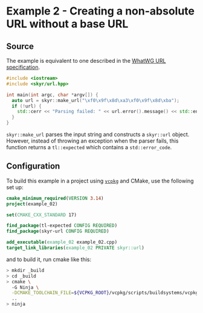 # Example 2 - Creating a non-absolute URL without a base URL

## Source

The example is equivalent to one described in the
[WhatWG URL specification](https://url.spec.whatwg.org/#example-5434421b).

```c++
#include <iostream>
#include <skyr/url.hpp>

int main(int argc, char *argv[]) {
  auto url = skyr::make_url("\xf0\x9f\x8d\xa3\xf0\x9f\x8d\xba");
  if (!url) {
    std::cerr << "Parsing failed: " << url.error().message() << std::endl;
  }
}
```

``skyr::make_url`` parses the input string and constructs
a ``skyr::url`` object. However, instead of throwing an
exception when the parser fails, this function returns a
``tl::expected`` which contains a ``std::error_code``.

## Configuration

To build this example in a project using
[``vcpkg``](https://github.com/microsoft/vcpkg) and CMake,
use the following set up:

```cmake
cmake_minimum_required(VERSION 3.14)
project(example_02)

set(CMAKE_CXX_STANDARD 17)

find_package(tl-expected CONFIG REQUIRED)
find_package(skyr-url CONFIG REQUIRED)

add_executable(example_02 example_02.cpp)
target_link_libraries(example_02 PRIVATE skyr::url)
```

and to build it, run cmake like this:

```bash
> mkdir _build
> cd _build
> cmake \
  -G Ninja \
  -DCMAKE_TOOLCHAIN_FILE=${VCPKG_ROOT}/vcpkg/scripts/buildsystems/vcpkg.cmake \
  ..
> ninja
```
